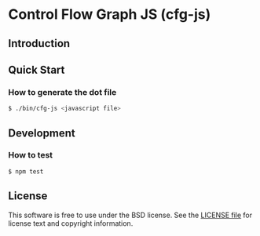 Control Flow Graph JS (cfg-js)
===============================

## Introduction

## Quick Start

### How to generate the dot file
```sh
$ ./bin/cfg-js <javascript file>
```

## Development

### How to test
```sh
$ npm test
```

## License

This software is free to use under the BSD license.
See the [LICENSE file](./LICENSE) for license text and copyright information.
